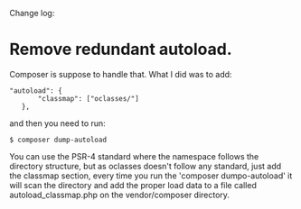 

Change log: 

# Remove redundant autoload.
Composer is suppose to handle that.
What I did was to add:

```
"autoload": {
       "classmap": ["oclasses/"]
   },
```

and then you need to run: 

```$ composer dump-autoload```

You can use the PSR-4 standard where the namespace follows the directory structure, 
but as oclasses doesn't follow any standard, just add the classmap section, every time
you run the 'composer dumpo-autoload' it will scan the directory and add the proper
load data to a file called autoload_classmap.php on the vendor/composer directory. 

